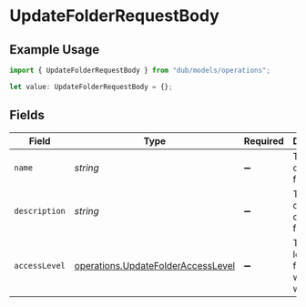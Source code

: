# UpdateFolderRequestBody

## Example Usage

```typescript
import { UpdateFolderRequestBody } from "dub/models/operations";

let value: UpdateFolderRequestBody = {};
```

## Fields

| Field                                                                                    | Type                                                                                     | Required                                                                                 | Description                                                                              |
| ---------------------------------------------------------------------------------------- | ---------------------------------------------------------------------------------------- | ---------------------------------------------------------------------------------------- | ---------------------------------------------------------------------------------------- |
| `name`                                                                                   | *string*                                                                                 | :heavy_minus_sign:                                                                       | The name of the folder.                                                                  |
| `description`                                                                            | *string*                                                                                 | :heavy_minus_sign:                                                                       | The description of the folder.                                                           |
| `accessLevel`                                                                            | [operations.UpdateFolderAccessLevel](../../models/operations/updatefolderaccesslevel.md) | :heavy_minus_sign:                                                                       | The access level of the folder within the workspace.                                     |
